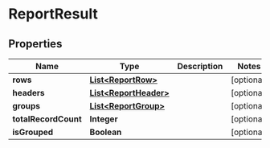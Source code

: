 

# ReportResult


## Properties

| Name | Type | Description | Notes |
|------------ | ------------- | ------------- | -------------|
|**rows** | [**List&lt;ReportRow&gt;**](ReportRow.md) |  |  [optional] |
|**headers** | [**List&lt;ReportHeader&gt;**](ReportHeader.md) |  |  [optional] |
|**groups** | [**List&lt;ReportGroup&gt;**](ReportGroup.md) |  |  [optional] |
|**totalRecordCount** | **Integer** |  |  [optional] |
|**isGrouped** | **Boolean** |  |  [optional] |



